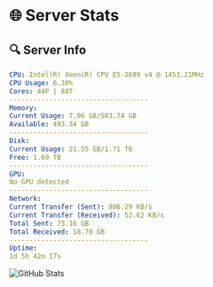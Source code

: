 # 🌐 Server Stats
## 🔍 Server Info
```yaml
CPU: Intel(R) Xeon(R) CPU E5-2699 v4 @ 1453.21MHz
CPU Usage: 6.30%
Cores: 44P | 88T
-----------------------------------
Memory:
Current Usage: 7.06 GB/503.74 GB
Available: 493.34 GB
-----------------------------------
Disk:
Current Usage: 21.55 GB/1.71 TB
Free: 1.60 TB
-----------------------------------
GPU:
No GPU detected
-----------------------------------
Network:
Current Transfer (Sent): 806.29 KB/s
Current Transfer (Received): 52.62 KB/s
Total Sent: 73.16 GB
Total Received: 18.70 GB
-----------------------------------
Uptime:
1d 5h 42m 17s
```
![GitHub Stats](https://img.shields.io/badge/Updated-2025-04-20_22:51:05-blue)